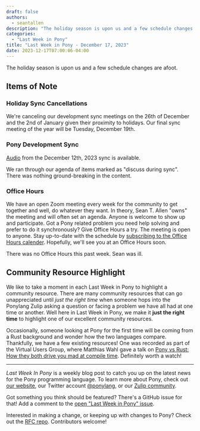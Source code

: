 ```yaml
---
draft: false
authors:
  - seantallen
description: "The holiday season is upon us and a few schedule changes are afoot."
categories:
  - "Last Week in Pony"
title: "Last Week in Pony - December 17, 2023"
date: 2023-12-17T07:00:06-04:00
---
```


The holiday season is upon us and a few schedule changes are afoot.

<!-- more -->

## Items of Note

### Holiday Sync Cancellations

We're canceling our development sync meetings on the 26th of December and the 2nd of January given their proximity to holidays. Our final sync meeting of the year will be Tuesday, December 19th.

### Pony Development Sync

[Audio](https://sync-recordings.ponylang.io/r/2023_12_12.m4a) from the December 12th, 2023 sync is available.

We ran through our agenda of items marked as "discuss during sync". There was nothing ground-breaking in the content.

### Office Hours

We have an open Zoom meeting every week for the community to get together and well, do whatever they want. In theory, Sean T. Allen "owns" the meeting and will often set an agenda. Anyone is welcome to show up and participate. Got a Pony related problem you need help solving and prefer to do it synchronously? Give Office Hours a try. The meeting is open to anyone. Stay up-to-date with the schedule by [subscribing to the Office Hours calender](https://calendar.google.com/calendar/ical/4465e68ae24131ae00461a40893f2637a2c9ac510e311a44ff78680e2f183ce3%40group.calendar.google.com/public/basic.ics). Hopefully, we'll see you at an Office Hours soon.

There was no Office Hours this past week. Sean was ill.

## Community Resource Highlight

We like to take a moment in each Last Week in Pony to highlight a community resource. There are many community resources that can go unappreciated until _just the right time_ when someone hops into the Ponylang Zulip asking a question or facing a problem we have all had at one time or another. Well here in Last Week in Pony, we make it **just the right time** to highlight one of our excellent community resources.

Occasionally, someone looking at Pony for the first time will be coming from a Rust background and wonder how the two languages compare. Thankfully, we have a few existing resources! One was recorded as part of the Virtual Users Group, where Matthias Wahl gave a talk on [Pony vs Rust: How they both drive you mad at compile time](https://vimeo.com/574893226). Definitely worth a watch!

---

_Last Week In Pony_ is a weekly blog post to catch you up on the latest news for the Pony programming language. To learn more about Pony, check out [our website](https://ponylang.io), our Twitter account [@ponylang](https://twitter.com/ponylang), or our [Zulip community](https://ponylang.zulipchat.com).

Got something you think should be featured? There's a GitHub issue for that! Add a comment to the [open "Last Week in Pony" issue](https://github.com/ponylang/ponylang.github.io/issues?q=is%3Aissue+is%3Aopen+label%3Alast-week-in-pony).

Interested in making a change, or keeping up with changes to Pony? Check out the [RFC repo](https://github.com/ponylang/rfcs). Contributors welcome!
